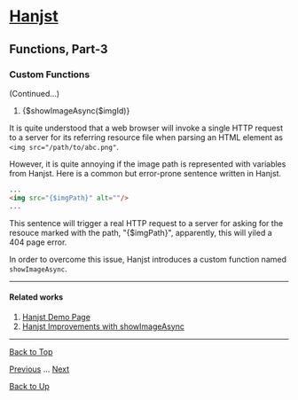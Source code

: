 # [Hanjst](/hanjst/index)
## Functions, Part-3
### Custom Functions

(Continued...)

1. {\$showImageAsync($imgId)}

It is quite understood that a web browser will invoke a single HTTP request to a server for its referring resource file when parsing an HTML element as `<img src="/path/to/abc.png"`.

However, it is quite annoying if the image path is represented with variables from Hanjst. Here is a common but error-prone sentence written in Hanjst.

```html
...
<img src="{$imgPath}" alt=""/>
...
```
This sentence will trigger a real HTTP request to a server for asking for the resouce marked with the path,  "{$imgPath}", apparently, this will yiled a 404 page error.

In order to overcome this issue, Hanjst introduces a custom function named `showImageAsync`.






---

#### Related works

1. [Hanjst Demo Page](https://ufqi.com/dev/hanjst/)
2. [Hanjst Improvements with showImageAsync](https://ufqi.com/blog/hanjst-showimage-dotpos/)

----
[Back to Top](/hanjst/hanjst-function-3)

[Previous](./hanjst-function-2) ... [Next](./hanjst-nodejs)

[Back to Up](/hanjst/index)

<!--stackedit_data:
eyJoaXN0b3J5IjpbNjc1ODQzODM2XX0=
-->
